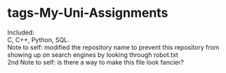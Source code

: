 # tags-My-Uni-Assignments
Included:
<br/>
C, C++, Python, SQL.
<br/>
Note to self: modified the repository name to prevent this repository from showing up on search engines by looking through robot.txt
<br/>
2nd Note to self: is there a way to make this file look fancier?

